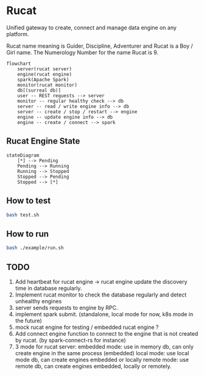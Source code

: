 # Rucat

Unified gateway to create, connect and manage data engine on any platform.

Rucat name meaning is Guider, Discipline, Adventurer and Rucat is a Boy / Girl name. The Numerology Number for the name Rucat is 9.

```mermaid
flowchart
    server(rucat server)
    engine(rucat engine)
    spark(Apache Spark)
    monitor(rucat monitor)
    db[(surreal db)]
    user -- REST requests --> server
    monitor -- regular healthy check --> db
    server -- read / write engine info --> db
    server -- create / stop / restart --> engine
    engine -- update engine info --> db
    engine -- create / connect --> spark
```

## Rucat Engine State

```mermaid
stateDiagram
    [*] --> Pending
    Pending --> Running
    Running --> Stopped
    Stopped --> Pending
    Stopped --> [*]
```

## How to test

```bash
bash test.sh
```

## How to run

```bash
bash ./example/run.sh
```

## TODO

1. Add heartbeat for rucat engine -> rucat engine update the discovery time in database regularly.
2. Implement rucat monitor to check the database regularly and detect unhealthy engines
3. server sends requests to engine by RPC.
4. implement spark submit. (standalone, local mode for now, k8s mode in the future)
5. mock rucat engine for testing / embedded rucat engine ?
6. Add connect engine function to connect to the engine that is not created by rucat. (by spark-connect-rs for instance)
7. 3 mode for rucat server:
  embedded mode: use in memory db, can only create engine in the same process (embedded)
  local mode: use local mode db, can create engines embedded or locally
  remote mode: use remote db, can create engines embedded, locally or remotely.
